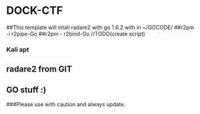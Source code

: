 # DOCK-CTF

##This template will intall radare2 with go 1.6.2 with in ~/GOCODE/
##r2pm -i r2pipe-Go
##r2pm - r2bind-Go //TODO(create script)
### Kali apt
## radare2 from GIT
## GO stuff :)
###Please use with caution and always update.
